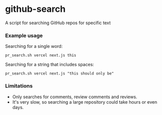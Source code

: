 # github-search
A script for searching GitHub repos for specific text

### Example usage
Searching for a single word:
```
pr_search.sh vercel next.js this
```

Searching for a string that includes spaces:
```
pr_search.sh vercel next.js "this should only be"
```

### Limitations

- Only searches for comments, review comments and reviews.
- It's very slow, so searching a large repository could take hours or even days.
